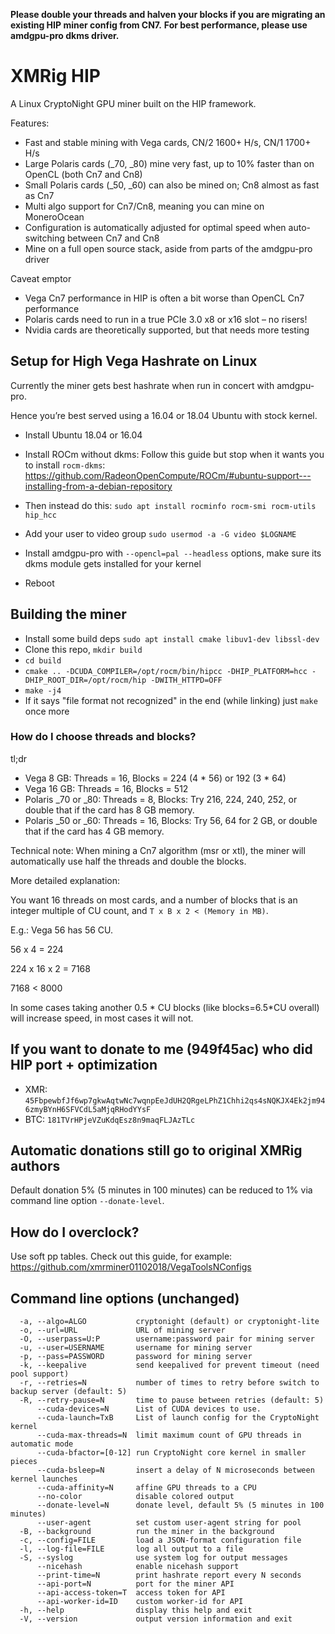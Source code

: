 **Please double your threads and halven your blocks if you are migrating an existing HIP miner config from CN7.**
**For best performance, please use amdgpu-pro dkms driver.**

# XMRig HIP

A Linux CryptoNight GPU miner built on the HIP framework.

Features:
- Fast and stable mining with Vega cards, CN/2 1600+ H/s, CN/1 1700+ H/s
- Large Polaris cards (_70, _80) mine very fast, up to 10% faster than on OpenCL (both Cn7 and Cn8)
- Small Polaris cards (_50, _60) can also be mined on; Cn8 almost as fast as Cn7
- Multi algo support for Cn7/Cn8, meaning you can mine on MoneroOcean
- Configuration is automatically adjusted for optimal speed when auto-switching between Cn7 and Cn8
- Mine on a full open source stack, aside from parts of the amdgpu-pro driver

Caveat emptor
- Vega Cn7 performance in HIP is often a bit worse than OpenCL Cn7 performance
- Polaris cards need to run in a true PCIe 3.0 x8 or x16 slot – no risers!
- Nvidia cards are theoretically supported, but that needs more testing

## Setup for High Vega Hashrate on Linux

Currently the miner gets best hashrate when run in concert with
amdgpu-pro.

Hence you’re best served using a 16.04 or 18.04 Ubuntu with stock kernel.

- Install Ubuntu 18.04 or 16.04
- Install ROCm without dkms:
Follow this guide but stop when it wants you to install `rocm-dkms`:
https://github.com/RadeonOpenCompute/ROCm/#ubuntu-support---installing-from-a-debian-repository

- Then instead do this: `sudo apt install rocminfo rocm-smi rocm-utils hip_hcc`
- Add your user to video group `sudo usermod -a -G video $LOGNAME`
- Install amdgpu-pro with `--opencl=pal --headless` options, make sure its dkms module gets installed for your kernel
- Reboot

## Building the miner
- Install some build deps `sudo apt install cmake libuv1-dev libssl-dev`
- Clone this repo, `mkdir build`
- `cd build`
- `cmake .. -DCUDA_COMPILER=/opt/rocm/bin/hipcc -DHIP_PLATFORM=hcc -DHIP_ROOT_DIR=/opt/rocm/hip -DWITH_HTTPD=OFF`
- `make -j4`
- If it says "file format not recognized" in the end (while linking) just `make` once more

### How do I choose threads and blocks?
tl;dr

- Vega 8 GB: Threads = 16, Blocks = 224 (4 * 56) or 192 (3 * 64)
- Vega 16 GB: Threads = 16, Blocks = 512
- Polaris _70 or _80: Threads = 8, Blocks: Try 216, 224, 240, 252, or double that if the card has 8 GB memory.
- Polaris _50 or _60: Threads = 16, Blocks: Try 56, 64 for 2 GB, or double that if the card has 4 GB memory.

Technical note: When mining a Cn7 algorithm (msr or xtl), the miner will automatically use half the
threads and double the blocks.

More detailed explanation:

You want 16 threads on most cards, and a number of blocks that is
an integer multiple of CU count, and `T x B x 2 < (Memory in MB)`.

E.g.:
Vega 56 has 56 CU.

56 x 4 = 224

224 x 16 x 2 = 7168

7168 < 8000


In some cases taking another 0.5 * CU blocks (like blocks=6.5*CU overall) will increase speed, in
most cases it will not.

## If you want to donate to me (949f45ac) who did HIP port + optimization
* XMR: `45FbpewbfJf6wp7gkwAqtwNc7wqnpEeJdUH2QRgeLPhZ1Chhi2qs4sNQKJX4Ek2jm946zmyBYnH6SFVCdL5aMjqRHodYYsF`
* BTC: `181TVrHPjeVZuKdqEsz8n9maqFLJAzTLc`

## Automatic donations still go to original XMRig authors
Default donation 5% (5 minutes in 100 minutes) can be reduced to 1% via command line option `--donate-level`.

## How do I overclock?
Use soft pp tables.
Check out this guide, for example: https://github.com/xmrminer01102018/VegaToolsNConfigs

## Command line options (unchanged)
```
  -a, --algo=ALGO           cryptonight (default) or cryptonight-lite
  -o, --url=URL             URL of mining server
  -O, --userpass=U:P        username:password pair for mining server
  -u, --user=USERNAME       username for mining server
  -p, --pass=PASSWORD       password for mining server
  -k, --keepalive           send keepalived for prevent timeout (need pool support)
  -r, --retries=N           number of times to retry before switch to backup server (default: 5)
  -R, --retry-pause=N       time to pause between retries (default: 5)
      --cuda-devices=N      List of CUDA devices to use.
      --cuda-launch=TxB     List of launch config for the CryptoNight kernel
      --cuda-max-threads=N  limit maximum count of GPU threads in automatic mode
      --cuda-bfactor=[0-12] run CryptoNight core kernel in smaller pieces
      --cuda-bsleep=N       insert a delay of N microseconds between kernel launches
      --cuda-affinity=N     affine GPU threads to a CPU
      --no-color            disable colored output
      --donate-level=N      donate level, default 5% (5 minutes in 100 minutes)
      --user-agent          set custom user-agent string for pool
  -B, --background          run the miner in the background
  -c, --config=FILE         load a JSON-format configuration file
  -l, --log-file=FILE       log all output to a file
  -S, --syslog              use system log for output messages
      --nicehash            enable nicehash support
      --print-time=N        print hashrate report every N seconds
      --api-port=N          port for the miner API
      --api-access-token=T  access token for API
      --api-worker-id=ID    custom worker-id for API
  -h, --help                display this help and exit
  -V, --version             output version information and exit
```
